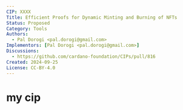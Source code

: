 ```yaml
---
CIP: XXXX
Title: Efficient Proofs for Dynamic Minting and Burning of NFTs
Status: Proposed
Category: Tools
Authors:
  - Pal Dorogi <pal.dorogi@gmail.com>
Implementors: [Pal Dorogi <pal.dorogi@gmail.com>]
Discussions:
  - https://github.com/cardano-foundation/CIPs/pull/816
Created: 2024-09-25
License: CC-BY-4.0
---
```


# my cip